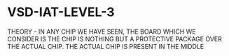 # VSD-IAT-LEVEL-3
THEORY -
IN ANY CHIP WE HAVE SEEN, THE BOARD WHICH WE CONSIDER IS THE CHIP IS NOTHING BUT A PROTECTIVE PACKAGE OVER THE ACTUAL CHIP. THE ACTUAL CHIP IS PRESENT IN THE MIDDLE 
